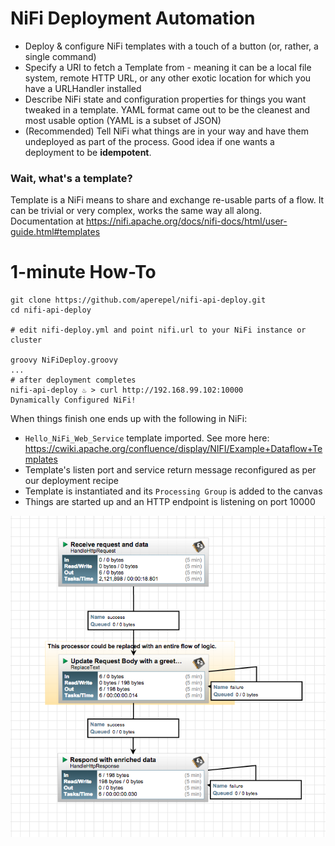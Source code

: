 
# NiFi Deployment Automation

 - Deploy & configure NiFi templates with a touch of a button (or, rather, a single command)
 - Specify a URI to fetch a Template from - meaning it can be a local file system, remote HTTP URL, or any other exotic location for which you have a URLHandler installed
 - Describe NiFi state and configuration properties for things you want tweaked in a template. YAML format came out to be the cleanest and most usable option (YAML is a subset of JSON)
 - (Recommended) Tell NiFi what things are in your way and have them undeployed as part of the process. Good idea if one wants a deployment to be **idempotent**.

### Wait, what's a template?
Template is a NiFi means to share and exchange re-usable parts of a flow. It can be trivial or very complex, works the same way all along. Documentation at https://nifi.apache.org/docs/nifi-docs/html/user-guide.html#templates

# 1-minute How-To
```
git clone https://github.com/aperepel/nifi-api-deploy.git
cd nifi-api-deploy

# edit nifi-deploy.yml and point nifi.url to your NiFi instance or cluster

groovy NiFiDeploy.groovy
...
# after deployment completes
nifi-api-deploy ♨ > curl http://192.168.99.102:10000
Dynamically Configured NiFi!
```



When things finish one ends up with the following in NiFi:

 - `Hello_NiFi_Web_Service` template imported. See more here: https://cwiki.apache.org/confluence/display/NIFI/Example+Dataflow+Templates
 - Template's listen port and service return message reconfigured as per our deployment recipe
 - Template is instantiated and its  `Processing Group` is added to the canvas
 - Things are started up and an HTTP endpoint is listening on port 10000

![Image of the Template Running](/assets/HelloNiFi_screenshot.png)


